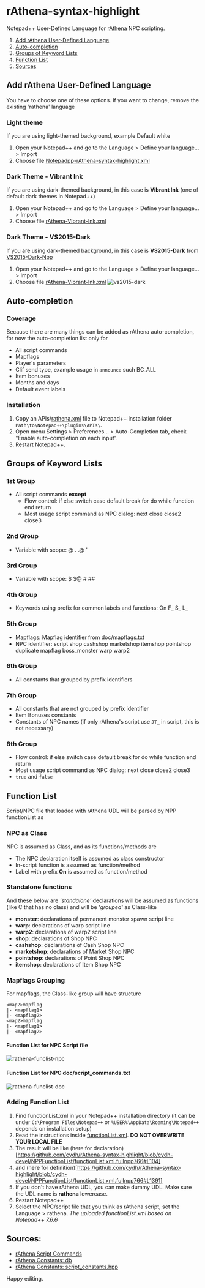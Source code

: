 # rAthena-syntax-highlight

Notepad++ User-Defined Language for [rAthena](https://github.com/rathena/rathena) NPC scripting.
1. [Add rAthena User-Defined Language](#add-rathena-user-defined-language)
2. [Auto-completion](#auto-completion)
3. [Groups of Keyword Lists](#groups-of-keyword-lists)
4. [Function List](#function-list)
5. [Sources](#sources)

## Add rAthena User-Defined Language
You have to choose one of these options. If you want to change, remove the existing 'rathena' language
### Light theme
If you are using light-themed background, example Default white
1. Open your Notepad++ and go to the Language > Define your language... > Import
2. Choose file [Notepadpp-rAthena-syntax-highlight.xml](https://github.com/cydh/rAthena-syntax-highlight/blob/cydh-devel/Notepadpp-rAthena-syntax-highlight.xml)

### Dark Theme - Vibrant Ink
If you are using dark-themed background, in this case is **Vibrant Ink** (one of default dark themes in Notepad++)
1. Open your Notepad++ and go to the Language > Define your language... > Import
2. Choose file [rAthena-Vibrant-Ink.xml](https://github.com/cydh/rAthena-syntax-highlight/blob/cydh-devel/rAthena-Vibrant-Ink.xml)

### Dark Theme - VS2015-Dark
If you are using dark-themed background, in this case is **VS2015-Dark** from [VS2015-Dark-Npp](https://github.com/cydh/VS2015-Dark-Npp/blob/cydh-devel/VS2015-Dark.xml)
1. Open your Notepad++ and go to the Language > Define your language... > Import
2. Choose file [rAthena-Vibrant-Ink.xml](https://github.com/cydh/rAthena-syntax-highlight/blob/cydh-devel/rAthena-VS2015-Dark.xml)
![vs2015-dark](https://github.com/cydh/rAthena-syntax-highlight/blob/cydh-devel/images/rAthena-UDL-VS2015-Dark.png)

## Auto-completion
### Coverage
Because there are many things can be added as rAthena auto-completion, for now the auto-completion list only for
* All script commands
* Mapflags
* Player's parameters
* Clif send type, example usage in `announce` such BC_ALL
* Item bonuses
* Months and days
* Default event labels
### Installation
1. Copy an APIs/[rathena.xml](https://github.com/cydh/rAthena-syntax-highlight/blob/cydh-devel/APIs/rathena.xml) file to Notepad++ installation folder `Path\to\Notepad++\plugins\APIs\`.
2. Open menu Settings > Preferences... > Auto-Completion tab, check "Enable auto-completion on each input".
3. Restart Notepad++.

## Groups of Keyword Lists
### 1st Group
* All script commands **except**
  * Flow control: if else switch case default break for do while function end return
  * Most usage script command as NPC dialog: next close close2 close3

### 2nd Group
* Variable with scope: @ . .@ \'

### 3rd Group
* Variable with scope: $ $@ # ##

### 4th Group
* Keywords using prefix for common labels and functions: On F_ S_ L_

### 5th Group
* Mapflags: Mapflag identifier from doc/mapflags.txt
* NPC identifier: script shop cashshop marketshop itemshop pointshop duplicate mapflag boss_monster warp warp2

### 6th Group
* All constants that grouped by prefix identifiers

### 7th Group
* All constants that are not grouped by prefix identifier
* Item Bonuses constants
* Constants of NPC names (if only rAthena's script use `JT_` in script, this is not necessary)

### 8th Group
* Flow control: if else switch case default break for do while function end return
* Most usage script command as NPC dialog: next close close2 close3
* `true` and `false`

## Function List
Script/NPC file that loaded with rAthena UDL will be parsed by NPP functionList as
### NPC as Class
NPC is assumed as Class, and as its functions/methods are
* The NPC declaration itself is assumed as class constructor
* In-script function is assumed as function/method
* Label with prefix **On** is assumed as function/method
### Standalone functions
And these below are *'standalone'* declarations will be assumed as functions (like C that has no class) and will be *'grouped'* as Class-like
* **monster**: declarations of permanent monster spawn script line
* **warp**: declarations of warp script line
* **warp2**: declarations of warp2 script line
* **shop**: declarations of Shop NPC
* **cashshop**: declarations of Cash Shop NPC
* **marketshop**: declarations of Market Shop NPC
* **pointshop**: declarations of Point Shop NPC
* **itemshop**: declarations of Item Shop NPC
### Mapflags Grouping
For mapflags, the Class-like group will have structure
```
<map2>mapflag
|- <mapflag1>
|- <mapflag2>
<map2>mapflag
|- <mapflag1>
|- <mapflag2>
```
#### Function List for NPC Script file
![rathena-funclist-npc](https://github.com/cydh/rAthena-syntax-highlight/blob/cydh-devel/images/rathena_function_list_for_npc.png)

#### Function List for NPC doc/script_commands.txt
![rathena-funclist-doc](https://github.com/cydh/rAthena-syntax-highlight/blob/cydh-devel/images/rathena_function_list_for_script_doc.png)

### Adding Function List
1. Find functionList.xml in your Notepad++ installation directory (it can be under `C:\Program Files\Notepad++` or `%USER%\AppData\Roaming\Notepad++` depends on installation setup)
2. Read the instructions inside [functionList.xml](https://github.com/cydh/rAthena-syntax-highlight/blob/cydh-devel/NPPFunctionList/functionList.xml). **DO NOT OVERWRITE YOUR LOCAL FILE**
3. The result will be like (here for declaration)[https://github.com/cydh/rAthena-syntax-highlight/blob/cydh-devel/NPPFunctionList/functionList.xml.fullnpp766#L104]
4. and (here for definition)[https://github.com/cydh/rAthena-syntax-highlight/blob/cydh-devel/NPPFunctionList/functionList.xml.fullnpp766#L1391]
5. If you don't have rAthena UDL, you can make dummy UDL. Make sure the UDL name is **rathena** lowercase.
6. Restart Notepad++
7. Select the NPC/script file that you think as rAthena script, set the Language > rathena.
*The uploaded functionList.xml based on Notepad++ 7.6.6*

## Sources:
 - [rAthena Script Commands](https://github.com/rathena/rathena/blob/1d88575f90b5f572cffba4a361f3028003008ffb/doc/script_commands.txt)
 - [rAthena Constants: db](https://github.com/rathena/rathena/blob/1d88575f90b5f572cffba4a361f3028003008ffb/db/const.txt)
 - [rAthena Constants: script_constants.hpp](https://github.com/rathena/rathena/blob/1d88575f90b5f572cffba4a361f3028003008ffb/src/map/script_constants.hpp)

Happy editing.
